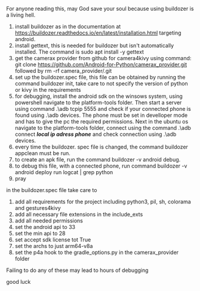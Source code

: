 For anyone reading this, may God save your soul because using buildozer is a living hell.
1. install buildozer as in the documentation at https://buildozer.readthedocs.io/en/latest/installation.html targeting android.
2. install gettext, this is needed for buildozer but isn't automatically installed. The command is sudo apt install -y gettext
3. get the camerax provider from github for camera4kivy using command: git clone https://github.com/Android-for-Python/camerax_provider.git followed by rm -rf camera_provider/.git
4. set up the buildozer.spec file, this file can be obtained by running the command buildozer init, take care to not specify the version of python or kivy in the requirements
5. for debugging, install the android sdk on the winsows system, using powershell navigate to the platform-tools folder. Then start a server using command .\adb tcpip 5555 and check if your connected phone is found using .\adb devices. The phone must be set in develloper mode and has to give the pc the required permissions. Next in the ubuntu os navigate to the platform-tools folder, connect using the command .\adb connect ***local ip adress phone*** and check connection using .\adb devices.
6. every time the buildozer. spec file is changed, the command buildozer appclean must be run.
7. to create an apk file, run the command buildozer -v android debug.
8. to debug this file, with a connected phone, run command buildozer -v android deploy run logcat | grep python
9. pray

in the buildozer.spec file take care to
1. add all requirements for the project including python3, pil, sh, colorama and gestures4kivy
2. add all necessary file extensions in the include_exts
3. add all needed permissions
4. set the android api to 33
5. set the min api to 28
6. set accept sdk license tot True
7. set the archs to just arm64-v8a
8. set the p4a hook to the gradle_options.py in the camerax_provider folder

Failing to do any of these may lead to hours of debugging

good luck